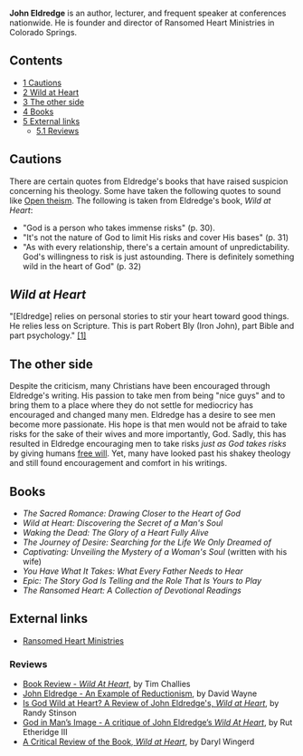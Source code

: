 **John Eldredge** is an author, lecturer, and frequent speaker at
conferences nationwide. He is founder and director of Ransomed
Heart Ministries in Colorado Springs.

## Contents

-   [1 Cautions](#Cautions)
-   [2 Wild at Heart](#Wild_at_Heart)
-   [3 The other side](#The_other_side)
-   [4 Books](#Books)
-   [5 External links](#External_links)
    -   [5.1 Reviews](#Reviews)


## Cautions

There are certain quotes from Eldredge's books that have raised
suspicion concerning his theology. Some have taken the following
quotes to sound like [Open theism](Open_theism "Open theism"). The
following is taken from Eldredge's book, *Wild at Heart*:

-   "God is a person who takes immense risks" (p. 30).
-   "It's not the nature of God to limit His risks and cover His
    bases" (p. 31)
-   "As with every relationship, there's a certain amount of
    unpredictability. God's willingness to risk is just astounding.
    There is definitely something wild in the heart of God" (p. 32)

## *Wild at Heart*

"[Eldredge] relies on personal stories to stir your heart toward
good things. He relies less on Scripture. This is part Robert Bly
(Iron John), part Bible and part psychology."
[[1]](http://www.cornerchurch.net/older_reviews.htm)

## The other side

Despite the criticism, many Christians have been encouraged through
Eldredge's writing. His passion to take men from being "nice guys"
and to bring them to a place where they do not settle for
mediocricy has encouraged and changed many men. Eldredge has a
desire to see men become more passionate. His hope is that men
would not be afraid to take risks for the sake of their wives and
more importantly, God. Sadly, this has resulted in Eldredge
encouraging men to take risks *just as God takes risks* by giving
humans [free will](Libertarian_freedom "Libertarian freedom"). Yet,
many have looked past his shakey theology and still found
encouragement and comfort in his writings.

## Books

-   *The Sacred Romance: Drawing Closer to the Heart of God*
-   *Wild at Heart: Discovering the Secret of a Man's Soul*
-   *Waking the Dead: The Glory of a Heart Fully Alive*
-   *The Journey of Desire: Searching for the Life We Only Dreamed of*
-   *Captivating: Unveiling the Mystery of a Woman's Soul* (written
    with his wife)
-   *You Have What It Takes: What Every Father Needs to Hear*
-   *Epic: The Story God Is Telling and the Role That Is Yours to Play*
-   *The Ransomed Heart: A Collection of Devotional Readings*

## External links

-   [Ransomed Heart Ministries](http://www.ransomedheart.com/)

### Reviews

-   [Book Review - *Wild At Heart*](http://www.challies.com/archives/000365.php),
    by Tim Challies
-   [John Eldredge - An Example of Reductionism](http://jollyblogger.typepad.com/jollyblogger/2004/08/john_eldredge_a.html),
    by David Wayne
-   [Is God Wild at Heart? A Review of John Eldredge's, *Wild at Heart*](http://www.cbmw.org/resources/reviews/eldredge_wah_review.php),
    by Randy Stinson
-   [God in Man’s Image - A critique of John Eldredge’s *Wild At Heart*](http://www.churchofthegoodshepherd.info/WAHcritique.htm),
    by Rut Etheridge III
-   [A Critical Review of the Book, *Wild at Heart*](http://www.ccwonline.org/wild.html),
    by Daryl Wingerd



